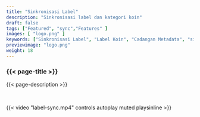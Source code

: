 ```yaml
---
title: "Sinkronisasi Label"
description: "Sinkronisasi label dan kategori koin"
draft: false
tags: ["Featured", "sync","Features" ]
images: [ "logo.png" ]
keywords: ["Sinkronisasi Label", "Label Koin", "Cadangan Metadata", "sinkronisasi"]
previewimage: "logo.png"
weight: 18
---
```


### {{< page-title >}} 
{{< page-description >}} 

<br>


{{< video "label-sync.mp4" controls  autoplay muted playsinline >}}